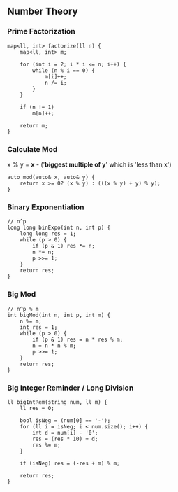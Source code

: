 ## Number Theory
### Prime Factorization

```
map<ll, int> factorize(ll n) {
    map<ll, int> m;
    
    for (int i = 2; i * i <= n; i++) {
        while (n % i == 0) {
            m[i]++;
            n /= i;
        }
    }
    
    if (n != 1)
        m[n]++;
        
    return m;
}
```

### Calculate Mod
x % y = **x** - ('**biggest multiple of y**' which is 'less than x')

```
auto mod(auto& x, auto& y) {
    return x >= 0? (x % y) : (((x % y) + y) % y);
}
```

### Binary Exponentiation

```
// n^p
long long binExpo(int n, int p) {
    long long res = 1;
    while (p > 0) {
        if (p & 1) res *= n;
        n *= n;
        p >>= 1;
    }
    return res;
}
```

### Big Mod

```
// n^p % m
int bigMod(int n, int p, int m) {
    n %= m;
    int res = 1;
    while (p > 0) {
        if (p & 1) res = n * res % m;
        n = n * n % m;
        p >>= 1;
    }
    return res;
}
```

### Big Integer Reminder / Long Division

```
ll bigIntRem(string num, ll m) {
    ll res = 0;
    
    bool isNeg = (num[0] == '-');
    for (ll i = isNeg; i < num.size(); i++) {
        int d = num[i] - '0';
        res = (res * 10) + d;
        res %= m;
    }
    
    if (isNeg) res = (-res + m) % m;
    
    return res;
}
```
